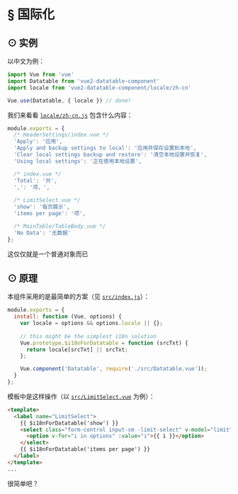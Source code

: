 # § 国际化

## ⊙ 实例

以中文为例：

```js
import Vue from 'vue'
import Datatable from 'vue2-datatable-component'
import locale from 'vue2-datatable-component/locale/zh-cn'

Vue.use(Datatable, { locale }) // done!
```

我们来看看 [`locale/zh-cn.js`](https://github.com/OneWayTech/vue2-datatable/blob/master/locale/zh-cn.js) 包含什么内容：

```js
module.exports = {
  /* HeaderSettings/index.vue */
  'Apply': '应用',
  'Apply and backup settings to local': '应用并保存设置到本地',
  'Clear local settings backup and restore': '清空本地设置并恢复',
  'Using local settings': '正在使用本地设置',

  /* index.vue */
  'Total': '共',
  ',': '项，',
  
  /* LimitSelect.vue */
  'show': '每页展示',
  'items per page': '项',

  /* MainTable/TableBody.vue */
  'No Data': '无数据'
};
```

这仅仅就是一个普通对象而已

## ⊙ 原理

本组件采用的是最简单的方案（见 [`src/index.js`](https://github.com/OneWayTech/vue2-datatable/blob/master/src/index.js)）：

```js
module.exports = {
  install: function (Vue, options) {
    var locale = options && options.locale || {};
    
    // this might be the simplest i18n solution
    Vue.prototype.$i18nForDatatable = function (srcTxt) {
      return locale[srcTxt] || srcTxt;
    };

    Vue.component('Datatable', require('./src/Datatable.vue'));
  }
};
```

模板中是这样操作（以 [`src/LimitSelect.vue`](https://github.com/OneWayTech/vue2-datatable/blob/master/src/LimitSelect.vue) 为例）：

```html
<template>
  <label name="LimitSelect">
    {{ $i18nForDatatable('show') }}
    <select class="form-control input-sm -limit-select" v-model="limit">
      <option v-for="i in options" :value="i">{{ i }}</option>
    </select>
    {{ $i18nForDatatable('items per page') }}
  </label>
</template>
...
```

很简单吧？
